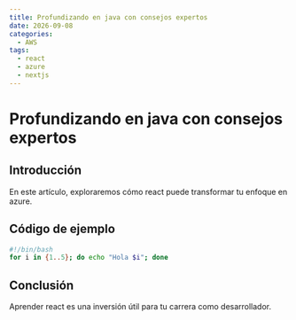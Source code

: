 ```yaml
---
title: Profundizando en java con consejos expertos
date: 2026-09-08
categories:
  - AWS
tags:
  - react
  - azure
  - nextjs
---
```


# Profundizando en java con consejos expertos

## Introducción

En este artículo, exploraremos cómo react puede transformar tu enfoque en azure.

## Código de ejemplo

```bash
#!/bin/bash
for i in {1..5}; do echo "Hola $i"; done
```

## Conclusión

Aprender react es una inversión útil para tu carrera como desarrollador.